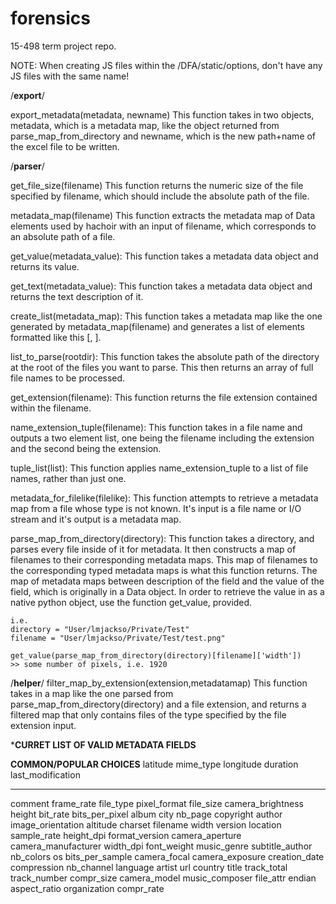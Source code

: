 forensics
=========

15-498 term project repo.

NOTE: When creating JS files within the /DFA/static/options, don't have any JS files with the same name!

/**export**/

export_metadata(metadata, newname)
	This function takes in two objects, metadata, which is a metadata map, like the object returned from parse_map_from_directory and newname, which is the new path+name of the excel file to be written.

/**parser**/

get_file_size(filename)
	This function returns the numeric size of the file specified by filename, which should include the absolute path of the file.

metadata_map(filename)
	This function extracts the metadata map of Data elements used by hachoir with an input of filename, which corresponds to an absolute path of a file.

get_value(metadata_value):
	This function takes a metadata data object and returns its value.

get_text(metadata_value):
	This function takes a metadata data object and returns the text description of it.

create_list(metadata_map):
	This function takes a metadata map like the one generated by metadata_map(filename) and generates a list of elements formatted like this [<key>, <value>].

list_to_parse(rootdir):
	This function takes the absolute path of the directory at the root of the files you want to parse.  This then returns an array of full file names to be processed.

get_extension(filename):
	This function returns the file extension contained within the filename.

name_extension_tuple(filename):
	This function takes in a file name and outputs a two element list, one being the filename including the extension and the second being the extension.

tuple_list(list):
	This function applies name_extension_tuple to a list of file names, rather than just one.

metadata_for_filelike(filelike):
	This function attempts to retrieve a metadata map from a file whose type is not known.  It's input is a file name or I/O stream and it's output is a metadata map.

parse_map_from_directory(directory):
	This function takes a directory, and parses every file inside of it for metadata.  It then constructs a map of filenames to their corresponding metadata maps.  This map of filenames to the corresponding typed metadata maps is what this function returns.  The map of metadata maps between description of the field and the value of the field, which is originally in a Data object.  In order to retrieve the value in as a native python object, use the function get_value, provided.  

	i.e.
	directory = "User/lmjackso/Private/Test"
	filename = "User/lmjackso/Private/Test/test.png"

	get_value(parse_map_from_directory(directory)[filename]['width'])
	>> some number of pixels, i.e. 1920

/**helper**/
filter_map_by_extension(extension,metadatamap)
	This function takes in a map like the one parsed from parse_map_from_directory(directory) and a file extension, and returns a filtered map that only contains files of the type specified by the file extension input.
	
***********CURRET LIST OF VALID METADATA FIELDS**********

**COMMON/POPULAR CHOICES**
latitude
mime_type 
longitude 
duration
last_modification
**************************
comment
frame_rate
file_type
pixel_format
file_size
camera_brightness
height
bit_rate
bits_per_pixel
album
city
nb_page
copyright
author
image_orientation
altitude
charset
filename
width
version
location
sample_rate
height_dpi
format_version
camera_aperture
camera_manufacturer
width_dpi
font_weight
music_genre
subtitle_author 
nb_colors 
os 
bits_per_sample
camera_focal 
camera_exposure
creation_date 
compression 
nb_channel 
language 
artist 
url 
country
title 
track_total
track_number
compr_size 
camera_model
music_composer
file_attr 
endian 
aspect_ratio
organization
compr_rate 
